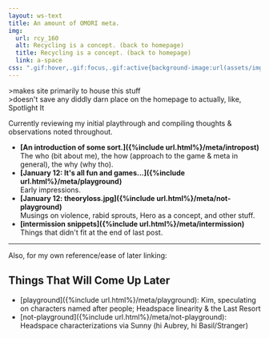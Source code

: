 ```yaml
---
layout: ws-text
title: An amount of OMORI meta.
img:
  url: rcy_160
  alt: Recycling is a concept. (back to homepage)
  title: Recycling is a concept. (back to homepage)
  link: a-space
css: ".gif:hover,.gif:focus,.gif:active{background-image:url(assets/img/rcy_160.gif);} main ul:first-of-type li{margin:.5em 0;} .box h2{font-size:1.15em; font-weight:bold;} #pg-img{padding-bottom:.5em;} #metanav{display:none;}"
---
```

&gt;makes site primarily to house this stuff  
&gt;doesn't save any diddly darn place on the homepage to actually, like, Spotlight It

Currently reviewing my initial playthrough and compiling thoughts & observations noted throughout.

- <b>[An introduction of some sort.]({%include url.html%}/meta/intropost)</b>  
The who (bit about me), the how (approach to the game & meta in general), the why (why tho).
- <b>[January 12: It's all fun and games...]({%include url.html%}/meta/playground)</b>  
Early impressions.
- <b>[January 12: theoryloss.jpg]({%include url.html%}/meta/not-playground)</b>  
Musings on violence, rabid sprouts, Hero as a concept, and other stuff.
- <b>[intermission snippets]({%include url.html%}/meta/intermission)</b>  
Things that didn't fit at the end of last post.

----

Also, for my own reference/ease of later linking:
## Things That Will Come Up Later
- [playground]({%include url.html%}/meta/playground): Kim, speculating on characters named after people; Headspace linearity & the Last Resort
- [not-playground]({%include url.html%}/meta/not-playground): Headspace characterizations via Sunny (hi Aubrey, hi Basil/Stranger)